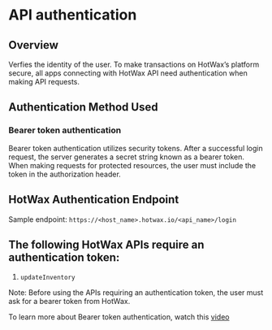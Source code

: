 # API authentication 

## Overview 

Verfies the identity of the user. To make transactions on HotWax’s platform secure, all apps connecting with HotWax API need authentication when making API requests.

## Authentication Method Used

### Bearer token authentication

Bearer token authentication utilizes security tokens. After a successful login request, the server generates a secret string known as a bearer token. When making requests for protected resources, the user must include the token in the authorization header.

## HotWax Authentication Endpoint

Sample endpoint: `https://<host_name>.hotwax.io/<api_name>/login`

## The following HotWax APIs require an authentication token:

1. `updateInventory`

Note: Before using the APIs requiring an authentication token, the user must ask for a bearer token from HotWax.

To learn more about Bearer token authentication, watch this [video](https://youtu.be/n-IFlWGX1t4)
